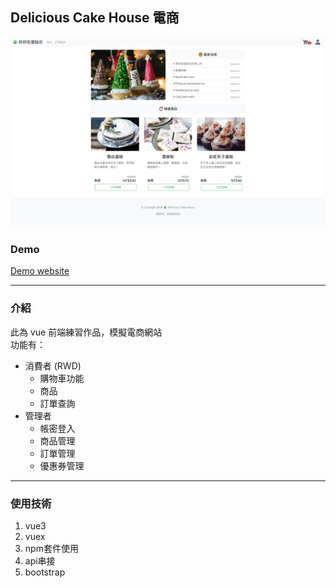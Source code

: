 ## Delicious Cake House 電商
![Image of work](https://github.com/music24241/DeliciousCakeHouse/blob/master/music24241.github.io_DeliciousCakeHouse_.png)
### Demo
[Demo website](https://music24241.github.io/DeliciousCakeHouse/#/)
***
### 介紹
此為 vue 前端練習作品，模擬電商網站  
功能有：
- 消費者 (RWD)
  - 購物車功能
  - 商品
  - 訂單查詢
- 管理者
  - 帳密登入
  - 商品管理
  - 訂單管理
  - 優惠券管理
***
### 使用技術
1. vue3
2. vuex
3. npm套件使用
4. api串接
5. bootstrap
